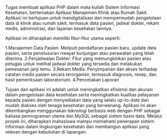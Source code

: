 Tugas membuat aplikasi PHP dalam mata kuliah Sistem Informasi Kesehatan, bertemakan Aplikasi Manajemen Klinik atau Rumah Sakit. Aplikasi ini bertujuan untuk mendigitalisasi dan mempermudah pengelolaan data di klinik atau rumah sakit, termasuk data pasien, jadwal dokter, rekam medis, administrasi, dan layanan kesehatan lainnya.

Aplikasi ini diharapkan memiliki fitur-fitur utama seperti:

1.Manajemen Data Pasien: Meliputi pendaftaran pasien baru, update data pasien, serta penelusuran riwayat kunjungan atau perawatan yang telah diterima.
2.Penjadwalan Dokter: Fitur yang memungkinkan pasien atau petugas untuk melihat jadwal dokter yang tersedia dan melakukan pemesanan janji temu.
3.Rekam Medis: Penyimpanan dan akses terhadap catatan medis pasien secara terorganisir, termasuk diagnosis, resep, dan hasil pemeriksaan laboratorium.
4.Pencetakan Laporan

Tujuan dari aplikasi ini adalah untuk meningkatkan efisiensi dan akurasi dalam pengelolaan data kesehatan serta meningkatkan kualitas pelayanan kepada pasien dengan menyediakan data yang selalu up-to-date dan mudah diakses oleh tenaga kesehatan yang berwenang. Aplikasi ini akan dikembangkan menggunakan teknologi berbasis web dengan PHP sebagai bahasa pemrograman utama dan MySQL sebagai sistem basis data.
Melalui proyek ini, diharapkan mahasiswa mampu memahami penerapan sistem informasi dalam lingkungan kesehatan dan membangun aplikasi yang relevan dengan kebutuhan di lapangan.
